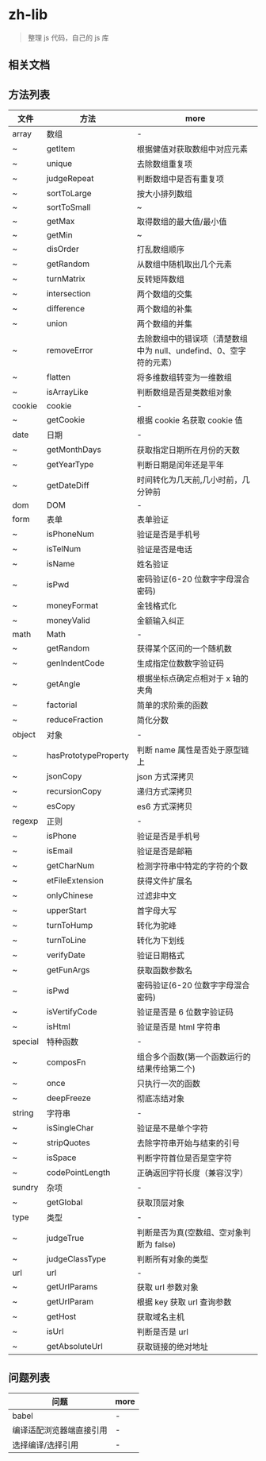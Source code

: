 # zh-lib

> 整理 js 代码，自己的 js 库

## 相关文档

## 方法列表

| 文件    | 方法                 | more                                                               |
| ------- | -------------------- | ------------------------------------------------------------------ |
| array   | 数组                 | -                                                                  |
| ~       | getItem              | 根据健值对获取数组中对应元素                                       |
| ~       | unique               | 去除数组重复项                                                     |
| ~       | judgeRepeat          | 判断数组中是否有重复项                                             |
| ~       | sortToLarge          | 按大小排列数组                                                     |
| ~       | sortToSmall          | ~                                                                  |
| ~       | getMax               | 取得数组的最大值/最小值                                            |
| ~       | getMin               | ~                                                                  |
| ~       | disOrder             | 打乱数组顺序                                                       |
| ~       | getRandom            | 从数组中随机取出几个元素                                           |
| ~       | turnMatrix           | 反转矩阵数组                                                       |
| ~       | intersection         | 两个数组的交集                                                     |
| ~       | difference           | 两个数组的补集                                                     |
| ~       | union                | 两个数组的并集                                                     |
| ~       | removeError          | 去除数组中的错误项（清楚数组中为 null、undefind、0、空字符的元素） |
| ~       | flatten              | 将多维数组转变为一维数组                                           |
| ~       | isArrayLike          | 判断数组是否是类数组对象                                           |
| cookie  | cookie               | -                                                                  |
| ~       | getCookie            | 根据 cookie 名获取 cookie 值                                       |
| date    | 日期                 | -                                                                  |
| ~       | getMonthDays         | 获取指定日期所在月份的天数                                         |
| ~       | getYearType          | 判断日期是闰年还是平年                                             |
| ~       | getDateDiff          | 时间转化为几天前,几小时前，几分钟前                                |
| dom     | DOM                  | -                                                                  |
| form    | 表单                 | 表单验证                                                           |
| ~       | isPhoneNum           | 验证是否是手机号                                                   |
| ~       | isTelNum             | 验证是否是电话                                                     |
| ~       | isName               | 姓名验证                                                           |
| ~       | isPwd                | 密码验证(6-20 位数字字母混合密码)                                  |
| ~       | moneyFormat          | 金钱格式化                                                         |
| ~       | moneyValid           | 金额输入纠正                                                       |
| math    | Math                 | -                                                                  |
| ~       | getRandom            | 获得某个区间的一个随机数                                           |
| ~       | genIndentCode        | 生成指定位数数字验证码                                             |
| ~       | getAngle             | 根据坐标点确定点相对于 x 轴的夹角                                  |
| ~       | factorial            | 简单的求阶乘的函数                                                 |
| ~       | reduceFraction       | 简化分数                                                           |
| object  | 对象                 | -                                                                  |
| ~       | hasPrototypeProperty | 判断 name 属性是否处于原型链上                                     |
| ~       | jsonCopy             | json 方式深拷贝                                                    |
| ~       | recursionCopy        | 递归方式深拷贝                                                     |
| ~       | esCopy               | es6 方式深拷贝                                                     |
| regexp  | 正则                 | -                                                                  |
| ~       | isPhone              | 验证是否是手机号                                                   |
| ~       | isEmail              | 验证是否是邮箱                                                     |
| ~       | getCharNum           | 检测字符串中特定的字符的个数                                       |
| ~       | etFileExtension      | 获得文件扩展名                                                     |
| ~       | onlyChinese          | 过滤非中文                                                         |
| ~       | upperStart           | 首字母大写                                                         |
| ~       | turnToHump           | 转化为驼峰                                                         |
| ~       | turnToLine           | 转化为下划线                                                       |
| ~       | verifyDate           | 验证日期格式                                                       |
| ~       | getFunArgs           | 获取函数参数名                                                     |
| ~       | isPwd                | 密码验证(6-20 位数字字母混合密码)                                  |
| ~       | isVertifyCode        | 验证是否是 6 位数字验证码                                          |
| ~       | isHtml               | 验证是否是 html 字符串                                             |
| special | 特种函数             | -                                                                  |
| ~       | composFn             | 组合多个函数(第一个函数运行的结果传给第二个)                       |
| ~       | once                 | 只执行一次的函数                                                   |
| ~       | deepFreeze           | 彻底冻结对象                                                       |
| string  | 字符串               | -                                                                  |
| ~       | isSingleChar         | 验证是不是单个字符                                                 |
| ~       | stripQuotes          | 去除字符串开始与结束的引号                                         |
| ~       | isSpace              | 判断字符首位是否是空字符                                           |
| ~       | codePointLength      | 正确返回字符长度（兼容汉字）                                       |
| sundry  | 杂项                 | -                                                                  |
| ~       | getGlobal            | 获取顶层对象                                                       |
| type    | 类型                 | -                                                                  |
| ~       | judgeTrue            | 判断是否为真(空数组、空对象判断为 false)                           |
| ~       | judgeClassType       | 判断所有对象的类型                                                 |
| url     | url                  | -                                                                  |
| ~       | getUrlParams         | 获取 url 参数对象                                                  |
| ~       | getUrlParam          | 根据 key 获取 url 查询参数                                         |
| ~       | getHost              | 获取域名主机                                                       |
| ~       | isUrl                | 判断是否是 url                                                     |
| ~       | getAbsoluteUrl       | 获取链接的绝对地址                                                 |

## 问题列表

| 问题                     | more |
| ------------------------ | ---- |
| babel                    | -    |
| 编译适配浏览器端直接引用 | -    |
| 选择编译/选择引用        | -    |
